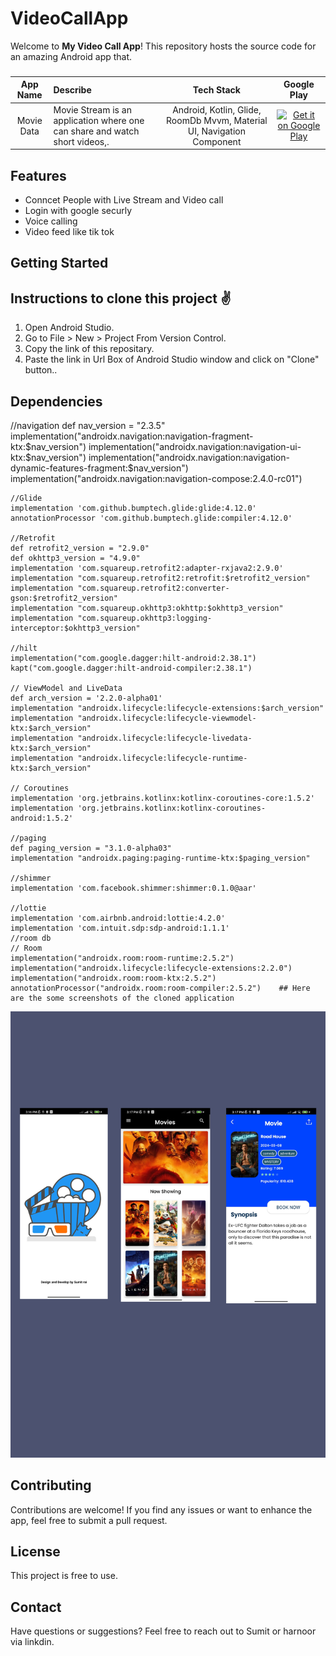 # VideoCallApp

Welcome to **My Video Call App**! This repository hosts the source code for an amazing Android app that.


###  
App Name                   | Describe                  | Tech Stack             | Google Play 
:------------------------: | :------------------------ | :------------------------: | :------------------------: 
Movie Data | Movie Stream is an application where one can share and watch short videos,. | Android, Kotlin, Glide, RoomDb Mvvm, Material UI, Navigation Component | [![Get it on Google Play](https://firebasestorage.googleapis.com/v0/b/snapchat-f2264.appspot.com/o/T9HnFlW.png?alt=media&token=b46055e4-3b02-424f-9e88-862543831a8b)](https://play.google.com/store/apps/details?id=com.angel.snapchat)

## Features

- Conncet People with Live Stream and Video call
- Login with google securly
- Voice calling
- Video feed like tik tok

## Getting Started


## Instructions to clone this project ✌
1. Open Android Studio.
2. Go to File > New > Project From Version Control.
3. Copy the link of this repositary.
4. Paste the link in Url Box of Android Studio window and click on "Clone" button..

## Dependencies

  //navigation
    def nav_version = "2.3.5"
    implementation("androidx.navigation:navigation-fragment-ktx:$nav_version")
    implementation("androidx.navigation:navigation-ui-ktx:$nav_version")
    implementation("androidx.navigation:navigation-dynamic-features-fragment:$nav_version")
    implementation("androidx.navigation:navigation-compose:2.4.0-rc01")

    //Glide
    implementation 'com.github.bumptech.glide:glide:4.12.0'
    annotationProcessor 'com.github.bumptech.glide:compiler:4.12.0'

    //Retrofit
    def retrofit2_version = "2.9.0"
    def okhttp3_version = "4.9.0"
    implementation 'com.squareup.retrofit2:adapter-rxjava2:2.9.0'
    implementation "com.squareup.retrofit2:retrofit:$retrofit2_version"
    implementation "com.squareup.retrofit2:converter-gson:$retrofit2_version"
    implementation "com.squareup.okhttp3:okhttp:$okhttp3_version"
    implementation "com.squareup.okhttp3:logging-interceptor:$okhttp3_version"

    //hilt
    implementation("com.google.dagger:hilt-android:2.38.1")
    kapt("com.google.dagger:hilt-android-compiler:2.38.1")

    // ViewModel and LiveData
    def arch_version = '2.2.0-alpha01'
    implementation "androidx.lifecycle:lifecycle-extensions:$arch_version"
    implementation "androidx.lifecycle:lifecycle-viewmodel-ktx:$arch_version"
    implementation "androidx.lifecycle:lifecycle-livedata-ktx:$arch_version"
    implementation "androidx.lifecycle:lifecycle-runtime-ktx:$arch_version"

    // Coroutines
    implementation 'org.jetbrains.kotlinx:kotlinx-coroutines-core:1.5.2'
    implementation 'org.jetbrains.kotlinx:kotlinx-coroutines-android:1.5.2'

    //paging
    def paging_version = "3.1.0-alpha03"
    implementation "androidx.paging:paging-runtime-ktx:$paging_version"

    //shimmer
    implementation 'com.facebook.shimmer:shimmer:0.1.0@aar'

    //lottie
    implementation 'com.airbnb.android:lottie:4.2.0'
    implementation 'com.intuit.sdp:sdp-android:1.1.1'
    //room db
    // Room
    implementation("androidx.room:room-runtime:2.5.2")
    implementation("androidx.lifecycle:lifecycle-extensions:2.2.0")
    implementation("androidx.room:room-ktx:2.5.2")
    annotationProcessor("androidx.room:room-compiler:2.5.2")    ## Here are the some screenshots of the cloned application

![GitHub Cards Preview](https://github.com/sumit2607/MovieAppWithMvvm/blob/master/my.png)


## Contributing

Contributions are welcome! If you find any issues or want to enhance the app, feel free to submit a pull request.

## License

This project is free to use.

## Contact

Have questions or suggestions? Feel free to reach out to Sumit or harnoor via linkdin.
